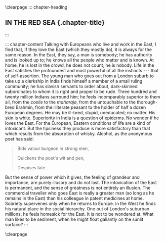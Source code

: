 \clearpage
::: chapter-heading
## IN THE RED SEA {.chapter-title}
:::

::: chapter-content
Talking with Europeans who live and work in the East, I find that, if
they love the East (which they mostly do), it is always for the same
reason. In the East, they say, a man is somebody;
he has authority and is looked up to; he knows all the people who matter
and is known. At home, he is lost in the crowd, he does not count, he is
nobody. Life in the East satisfies the profoundest and most powerful of
all the instincts --- that of self-assertion. The young man who goes out
from a London suburb to take up a clerkship in India finds himself a
member of a small ruling community; he has slavish servants to order
about, dark-skinned subordinates to whom it is right and proper to be
rude. Three hundred and twenty million Indians surround him; he feels
incomparably superior to them all, from the _coolie_ to the _maharaja_, from
the untouchable to the thorough-bred Brahmin, from the illiterate
peasant to the holder of half a dozen European degrees. He may be
ill-bred, stupid, uneducated; no matter. His skin is white. Superiority
in India is a question of epiderms. No wonder if he loves the East. For
the European, Eastern conditions of life are a kind of intoxicant. But
the tipsiness they produce is more satisfactory than that which results
from the absorption of whisky. Alcohol, as the anonymous poet has said:

> Bids valour burgeon in strong men,
>
> Quickens the poet's wit and pen,
>
> Despises fate.

But the sense of power which it gives, the feeling of grandeur and
importance, are purely illusory and do not last. The intoxication of the
East is permanent, and the sense of greatness is not entirely an
illusion. The commercial traveller who goes East is really a greater man
(so long as he remains in the East) than his colleague in patent
medicines at home. Sobriety supervenes only when he returns to Europe.
In the West he finds his natural place in the social hierarchy. One out
of London's suburban millions, he feels homesick for the East. It is not
to be wondered at. What man likes to be sediment, when he might float
gallantly on the sunlit surface?
:::


\clearpage
